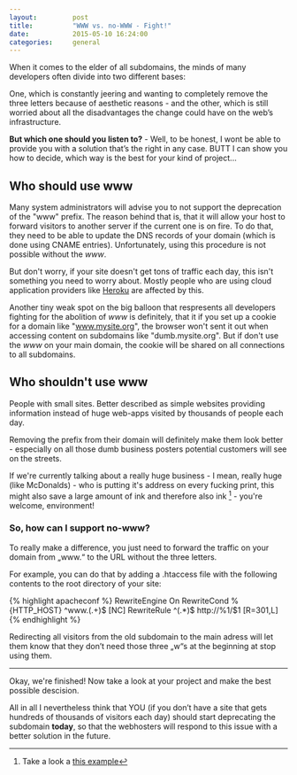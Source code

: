 ```yaml
---
layout:         post
title:          "WWW vs. no-WWW - Fight!"
date:           2015-05-10 16:24:00
categories:     general
---
```


When it comes to the elder of all subdomains, the minds of many developers often divide into two different bases:

One, which is constantly jeering and wanting to completely remove the three letters because of aesthetic reasons - and the other, which is still worried about all the disadvantages the change could have on the web’s infrastructure.

**But which one should you listen to?** - Well, to be honest, I wont be able to provide you with a solution that’s the right in any case. BUTT I can show you how to decide, which way is the best for your kind of project...

## Who should use www

Many system administrators will advise you to not support the deprecation of the "www" prefix. The reason behind that is, that it will allow your host to forward visitors to another server if the current one is on fire. To do that, they need to be able to update the DNS records of your domain (which is done using CNAME entries). Unfortunately, using this procedure is not possible without the *www*.

But don't worry, if your site doesn't get tons of traffic each day, this isn't something you need to worry about. Mostly people who are using cloud application providers like [Heroku][1] are affected by this.

Another tiny weak spot on the big balloon that respresents all developers fighting for the abolition of *www* is definitely, that it if you set up a cookie for a domain like "www.mysite.org", the browser won't sent it out when accessing content on subdomains like "dumb.mysite.org". But if don't use the *www* on your main domain, the cookie will be shared on all connections to all subdomains.

## Who shouldn't use www

People with small sites. Better described as simple websites providing information instead of huge web-apps visited by thousands of people each day.

Removing the prefix from their domain will definitely make them look better - especially on all those dumb business posters potential customers will see on the streets.

If we're currently talking about a really huge business - I mean, really huge (like McDonalds) - who is putting it's address on every fucking print, this might also save a large amount of ink and therefore also ink [^1] - you're welcome, environment!

### So, how can I support no-www?

To really make a difference, you just need to forward the traffic on your domain from „www.“ to the URL without the three letters.

For example, you can do that by adding a .htaccess file with the following contents to the root directory of your site:

{% highlight apacheconf %}
RewriteEngine On
RewriteCond %{HTTP_HOST} ^www.(.+)$ [NC]
RewriteRule ^(.*)$ http://%1/$1 [R=301,L]
{% endhighlight %}

Redirecting all visitors from the old subdomain to the main adress will let them know that they don’t need those three „w“s at the beginning at stop using them.

- - -

Okay, we're finished! Now take a look at your project and make the best possible descision.

All in all I nevertheless think that YOU (if you don’t have a site that gets hundreds of thousands of visitors each day) should start deprecating the subdomain **today**, so that the webhosters will respond to this issue with a better solution in the future.

[1]: https://www.heroku.com

[^1]: Take a look a [this example](http://www.theatlantic.com/politics/archive/2014/04/can-a-teens-idea-to-switch-fonts-save-the-government-400-million/359920/)
